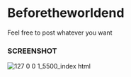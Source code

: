 # Beforetheworldend

Feel free to post whatever you want

### SCREENSHOT
![127 0 0 1_5500_index html](https://user-images.githubusercontent.com/71336562/155403275-a766ffca-4555-4913-9864-8cd783cb7cbb.png)
